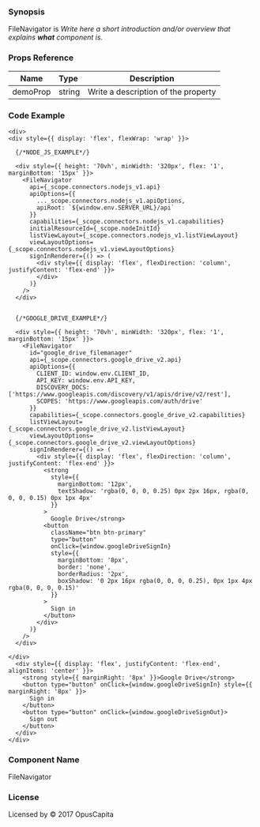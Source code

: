 ### Synopsis

FileNavigator is
*Write here a short introduction and/or overview that explains **what** component is.*

### Props Reference

| Name                           | Type                    | Description                                                 |
| ------------------------------ | :---------------------- | ----------------------------------------------------------- |
| demoProp                       | string                  | Write a description of the property                         |

### Code Example

```
<div>
<div style={{ display: 'flex', flexWrap: 'wrap' }}>

  {/*NODE_JS_EXAMPLE*/}
  
  <div style={{ height: '70vh', minWidth: '320px', flex: '1', marginBottom: '15px' }}>
    <FileNavigator
      api={_scope.connectors.nodejs_v1.api}
      apiOptions={{
        ..._scope.connectors.nodejs_v1.apiOptions,
        apiRoot: `${window.env.SERVER_URL}/api`
      }}
      capabilities={_scope.connectors.nodejs_v1.capabilities}
      initialResourceId={_scope.nodeInitId}
      listViewLayout={_scope.connectors.nodejs_v1.listViewLayout}
      viewLayoutOptions={_scope.connectors.nodejs_v1.viewLayoutOptions}
      signInRenderer={() => (
        <div style={{ display: 'flex', flexDirection: 'column', justifyContent: 'flex-end' }}>
        </div>
      )}
    />
  </div>


  {/*GOOGLE_DRIVE_EXAMPLE*/}

  <div style={{ height: '70vh', minWidth: '320px', flex: '1', marginBottom: '15px' }}>
    <FileNavigator
      id="google_drive_filemanager"
      api={_scope.connectors.google_drive_v2.api}
      apiOptions={{
        CLIENT_ID: window.env.CLIENT_ID,
        API_KEY: window.env.API_KEY,
        DISCOVERY_DOCS: ['https://www.googleapis.com/discovery/v1/apis/drive/v2/rest'],
        SCOPES: 'https://www.googleapis.com/auth/drive'
      }}
      capabilities={_scope.connectors.google_drive_v2.capabilities}
      listViewLayout={_scope.connectors.google_drive_v2.listViewLayout}
      viewLayoutOptions={_scope.connectors.google_drive_v2.viewLayoutOptions}
      signInRenderer={() => (
        <div style={{ display: 'flex', flexDirection: 'column', justifyContent: 'flex-end' }}>
          <strong
            style={{
              marginBottom: '12px',
              textShadow: 'rgba(0, 0, 0, 0.25) 0px 2px 16px, rgba(0, 0, 0, 0.15) 0px 1px 4px'
            }}
          >
            Google Drive</strong>
          <button
            className="btn btn-primary"
            type="button"
            onClick={window.googleDriveSignIn}
            style={{
              marginBottom: '8px',
              border: 'none',
              borderRadius: '2px',
              boxShadow: '0 2px 16px rgba(0, 0, 0, 0.25), 0px 1px 4px rgba(0, 0, 0, 0.15)'
            }}
          >
            Sign in
          </button>
        </div>
      )}
    />
  </div>

</div>
  <div style={{ display: 'flex', justifyContent: 'flex-end', alignItems: 'center' }}>
    <strong style={{ marginRight: '8px' }}>Google Drive</strong>
    <button type="button" onClick={window.googleDriveSignIn} style={{ marginRight: '8px' }}>
      Sign in
    </button>
    <button type="button" onClick={window.googleDriveSignOut}>
      Sign out
    </button>
  </div>
</div>
```

### Component Name

FileNavigator

### License

Licensed by © 2017 OpusCapita

